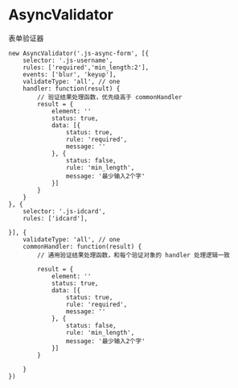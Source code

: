 # AsyncValidator
表单验证器

    new AsyncValidator('.js-async-form', [{
        selector: '.js-username',
        rules: ['required','min_length:2'],
        events: ['blur', 'keyup'],
        validateType: 'all', // one
        handler: function(result) {
            // 验证结果处理函数，优先级高于 commonHandler
            result = {
                element: ''
                status: true,
                data: [{
                    status: true,
                    rule: 'required',
                    message: ''
                }, {
                    status: false,
                    rule: 'min_length',
                    message: '最少输入2个字'
                }]
            }
        }
    }, {
        selector: '.js-idcard',
        rules: ['idcard'],
        
    }], {
        validateType: 'all', // one
        commonHandler: function(result) {
            // 通用验证结果处理函数，和每个验证对象的 handler 处理逻辑一致

            result = {
                element: ''
                status: true,
                data: [{
                    status: true,
                    rule: 'required',
                    message: ''
                }, {
                    status: false,
                    rule: 'min_length',
                    message: '最少输入2个字'
                }]
            }

        }
    })